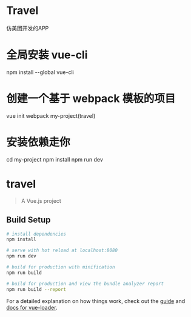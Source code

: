 # Travel
仿美团开发的APP

# 全局安装 vue-cli
npm install --global vue-cli

# 创建一个基于 webpack 模板的项目
vue init webpack my-project(travel)

# 安装依赖走你
cd my-project
npm install
npm run dev


# travel

> A Vue.js project

## Build Setup

``` bash
# install dependencies
npm install

# serve with hot reload at localhost:8080
npm run dev

# build for production with minification
npm run build

# build for production and view the bundle analyzer report
npm run build --report
```

For a detailed explanation on how things work, check out the [guide](http://vuejs-templates.github.io/webpack/) and [docs for vue-loader](http://vuejs.github.io/vue-loader).

